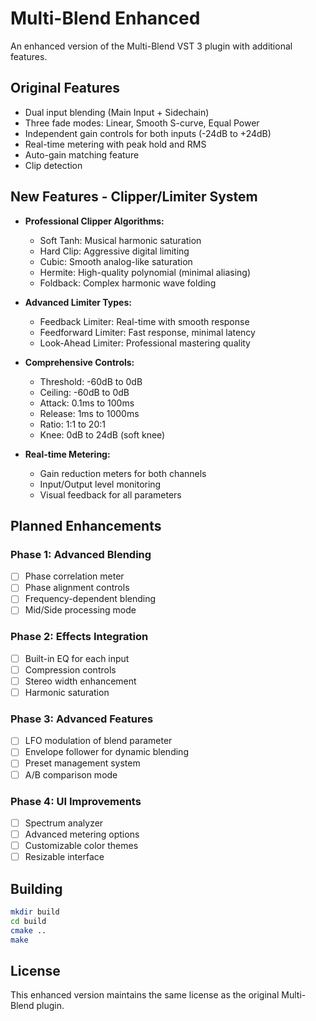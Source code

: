 # Multi-Blend Enhanced

An enhanced version of the Multi-Blend VST 3 plugin with additional features.

## Original Features
- Dual input blending (Main Input + Sidechain)
- Three fade modes: Linear, Smooth S-curve, Equal Power
- Independent gain controls for both inputs (-24dB to +24dB)
- Real-time metering with peak hold and RMS
- Auto-gain matching feature
- Clip detection

## New Features - Clipper/Limiter System
- **Professional Clipper Algorithms:**
  - Soft Tanh: Musical harmonic saturation
  - Hard Clip: Aggressive digital limiting
  - Cubic: Smooth analog-like saturation
  - Hermite: High-quality polynomial (minimal aliasing)
  - Foldback: Complex harmonic wave folding

- **Advanced Limiter Types:**
  - Feedback Limiter: Real-time with smooth response
  - Feedforward Limiter: Fast response, minimal latency
  - Look-Ahead Limiter: Professional mastering quality

- **Comprehensive Controls:**
  - Threshold: -60dB to 0dB
  - Ceiling: -60dB to 0dB
  - Attack: 0.1ms to 100ms
  - Release: 1ms to 1000ms
  - Ratio: 1:1 to 20:1
  - Knee: 0dB to 24dB (soft knee)

- **Real-time Metering:**
  - Gain reduction meters for both channels
  - Input/Output level monitoring
  - Visual feedback for all parameters

## Planned Enhancements

### Phase 1: Advanced Blending
- [ ] Phase correlation meter
- [ ] Phase alignment controls
- [ ] Frequency-dependent blending
- [ ] Mid/Side processing mode

### Phase 2: Effects Integration
- [ ] Built-in EQ for each input
- [ ] Compression controls
- [ ] Stereo width enhancement
- [ ] Harmonic saturation

### Phase 3: Advanced Features
- [ ] LFO modulation of blend parameter
- [ ] Envelope follower for dynamic blending
- [ ] Preset management system
- [ ] A/B comparison mode

### Phase 4: UI Improvements
- [ ] Spectrum analyzer
- [ ] Advanced metering options
- [ ] Customizable color themes
- [ ] Resizable interface

## Building

```bash
mkdir build
cd build
cmake ..
make
```

## License
This enhanced version maintains the same license as the original Multi-Blend plugin.